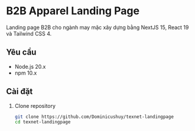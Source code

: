# B2B Apparel Landing Page

Landing page B2B cho ngành may mặc xây dựng bằng NextJS 15, React 19 và Tailwind CSS 4.

## Yêu cầu

- Node.js 20.x
- npm 10.x

## Cài đặt

1. Clone repository

   ```bash
   git clone https://github.com/Dominicushuy/texnet-landingpage
   cd texnet-landingpage

   ```
